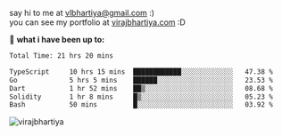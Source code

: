 say hi to me at [vlbhartiya@gmail.com](mailto:vlbhartiya@gmail.com) :)<br/>
you can see my portfolio at [virajbhartiya.com](https://virajbhartiya.com) :D<br/>


🚀 **what i have been up to:**

<!--START_SECTION:waka-->

```txt
Total Time: 21 hrs 20 mins

TypeScript     10 hrs 15 mins  ████████████░░░░░░░░░░░░░   47.38 %
Go             5 hrs 5 mins    ██████░░░░░░░░░░░░░░░░░░░   23.53 %
Dart           1 hr 52 mins    ██▒░░░░░░░░░░░░░░░░░░░░░░   08.68 %
Solidity       1 hr 8 mins     █▒░░░░░░░░░░░░░░░░░░░░░░░   05.23 %
Bash           50 mins         █░░░░░░░░░░░░░░░░░░░░░░░░   03.92 %
```

<!--END_SECTION:waka-->

<p align="left"> <img src="https://komarev.com/ghpvc/?username=virajbhartiya&color=blue" alt="virajbhartiya" /> </p>
